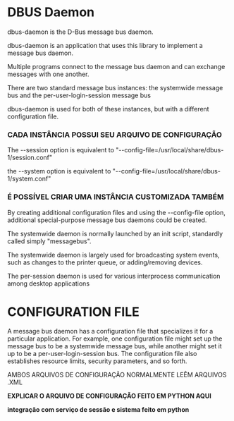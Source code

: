 # DBUS Daemon

dbus-daemon is the D-Bus message bus daemon.

dbus-daemon is an application that uses this library to implement a message bus daemon.

Multiple programs connect to the message bus daemon and can exchange messages with one another.

There are two standard message bus instances: the systemwide message bus and the per-user-login-session message bus

dbus-daemon is used for both of these instances, but with a different configuration file.

### CADA INSTÂNCIA POSSUI SEU ARQUIVO DE CONFIGURAÇÃO

The --session option is equivalent to "--config-file=/usr/local/share/dbus-1/session.conf"

the --system option is equivalent to "--config-file=/usr/local/share/dbus-1/system.conf"

### É POSSÍVEL CRIAR UMA INSTÂNCIA CUSTOMIZADA TAMBÉM

By creating additional configuration files and using the --config-file option, additional special-purpose message bus daemons could be created.

The systemwide daemon is normally launched by an init script, standardly called simply "messagebus".

The systemwide daemon is largely used for broadcasting system events, such as changes to the printer queue, or adding/removing devices.

The per-session daemon is used for various interprocess communication among desktop applications

# CONFIGURATION FILE
A message bus daemon has a configuration file that specializes it for a particular application.
For example, one configuration file might set up the message bus to be a systemwide message bus, while another might set it up to be a per-user-login-session bus.
The configuration file also establishes resource limits, security parameters, and so forth.

AMBOS ARQUIVOS DE CONFIGURAÇÃO NORMALMENTE LEÊM ARQUIVOS .XML

**EXPLICAR O ARQUIVO DE CONFIGURAÇÃO FEITO EM PYTHON AQUI**


**integração com serviço de sessão e sistema feito em python**



